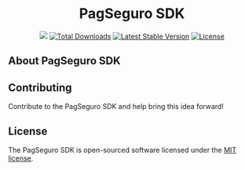 <p align="center">
   <h1 align="center">PagSeguro SDK</h1>
</p>

<p align="center">
   <a href="https://codeclimate.com/github/life-code/pagseguro-sdk/maintainability"><img src="https://api.codeclimate.com/v1/badges/b889d75e5aa75226ffbb/maintainability" /></a>
   <a href="https://packagist.org/packages/life-code/pagseguro-sdk"><img src="https://poser.pugx.org/life-code/pagseguro-sdk/d/total.svg" alt="Total Downloads"></a>
   <a href="https://packagist.org/packages/life-code/pagseguro-sdk"><img src="https://poser.pugx.org/life-code/pagseguro-sdk/v/stable.svg" alt="Latest Stable Version"></a>
   <a href="https://packagist.org/packages/life-code/pagseguro-sdk"><img src="https://poser.pugx.org/life-code/pagseguro-sdk/license.svg" alt="License"></a>
</p>


## About PagSeguro SDK
<p align="justify">
   
<p>

## Contributing
Contribute to the PagSeguro SDK and help bring this idea forward!

## License
The PagSeguro SDK is open-sourced software licensed under the [MIT license](http://opensource.org/licenses/MIT).
